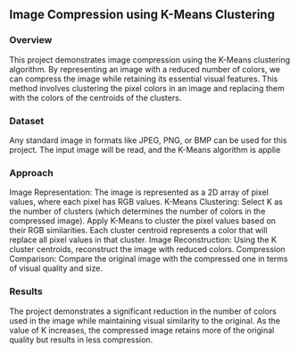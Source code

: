 ## Image Compression using K-Means Clustering ##
### Overview ###
This project demonstrates image compression using the K-Means clustering algorithm. By representing an image with a reduced number of colors, we can compress the image while retaining its essential visual features. This method involves clustering the pixel colors in an image and replacing them with the colors of the centroids of the clusters.
### Dataset ###
Any standard image in formats like JPEG, PNG, or BMP can be used for this project. The input image will be read, and the K-Means algorithm is applie
### Approach ###
Image Representation: The image is represented as a 2D array of pixel values, where each pixel has RGB values.
K-Means Clustering:
Select K as the number of clusters (which determines the number of colors in the compressed image).
Apply K-Means to cluster the pixel values based on their RGB similarities.
Each cluster centroid represents a color that will replace all pixel values in that cluster.
Image Reconstruction: Using the K cluster centroids, reconstruct the image with reduced colors.
Compression Comparison: Compare the original image with the compressed one in terms of visual quality and size.
### Results ###
The project demonstrates a significant reduction in the number of colors used in the image while maintaining visual similarity to the original.
As the value of K increases, the compressed image retains more of the original quality but results in less compression.
